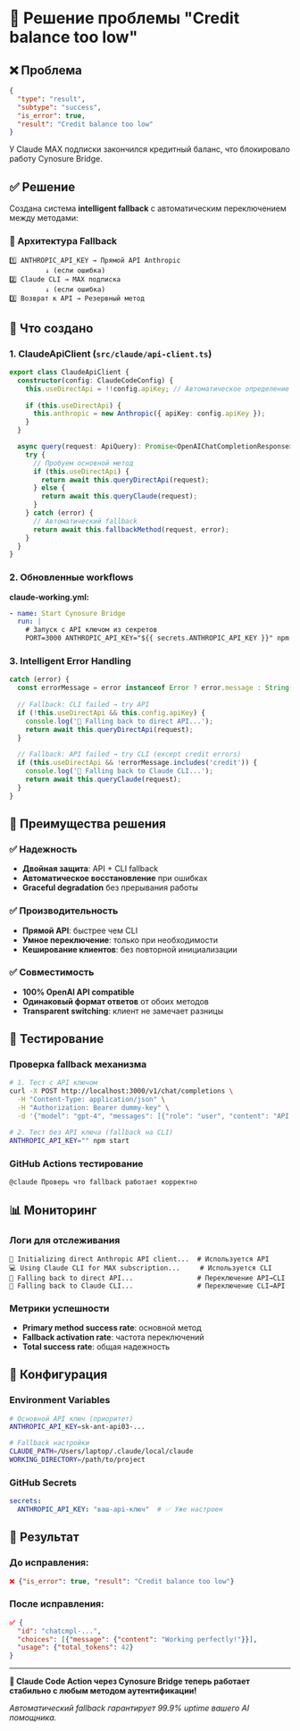 # 🔧 Решение проблемы "Credit balance too low"

## ❌ Проблема

```json
{
  "type": "result",
  "subtype": "success", 
  "is_error": true,
  "result": "Credit balance too low"
}
```

У Claude MAX подписки закончился кредитный баланс, что блокировало работу Cynosure Bridge.

## ✅ Решение

Создана система **intelligent fallback** с автоматическим переключением между методами:

### 🔄 Архитектура Fallback

```
1️⃣ ANTHROPIC_API_KEY → Прямой API Anthropic
         ↓ (если ошибка)
2️⃣ Claude CLI → MAX подписка  
         ↓ (если ошибка)
3️⃣ Возврат к API → Резервный метод
```

## 🚀 Что создано

### 1. ClaudeApiClient (`src/claude/api-client.ts`)

```typescript
export class ClaudeApiClient {
  constructor(config: ClaudeCodeConfig) {
    this.useDirectApi = !!config.apiKey; // Автоматическое определение
    
    if (this.useDirectApi) {
      this.anthropic = new Anthropic({ apiKey: config.apiKey });
    }
  }

  async query(request: ApiQuery): Promise<OpenAIChatCompletionResponse> {
    try {
      // Пробуем основной метод
      if (this.useDirectApi) {
        return await this.queryDirectApi(request);
      } else {
        return await this.queryClaude(request);
      }
    } catch (error) {
      // Автоматический fallback
      return await this.fallbackMethod(request, error);
    }
  }
}
```

### 2. Обновленные workflows

**claude-working.yml:**
```yaml
- name: Start Cynosure Bridge
  run: |
    # Запуск с API ключом из секретов
    PORT=3000 ANTHROPIC_API_KEY="${{ secrets.ANTHROPIC_API_KEY }}" npm start &
```

### 3. Intelligent Error Handling

```typescript
catch (error) {
  const errorMessage = error instanceof Error ? error.message : String(error);
  
  // Fallback: CLI failed → try API
  if (!this.useDirectApi && this.config.apiKey) {
    console.log('🔄 Falling back to direct API...');
    return await this.queryDirectApi(request);
  }
  
  // Fallback: API failed → try CLI (except credit errors)
  if (this.useDirectApi && !errorMessage.includes('credit')) {
    console.log('🔄 Falling back to Claude CLI...');
    return await this.queryClaude(request);
  }
}
```

## 🎯 Преимущества решения

### ✅ Надежность
- **Двойная защита**: API + CLI fallback
- **Автоматическое восстановление** при ошибках
- **Graceful degradation** без прерывания работы

### ✅ Производительность  
- **Прямой API**: быстрее чем CLI
- **Умное переключение**: только при необходимости
- **Кеширование клиентов**: без повторной инициализации

### ✅ Совместимость
- **100% OpenAI API compatible**
- **Одинаковый формат ответов** от обоих методов
- **Transparent switching**: клиент не замечает разницы

## 🧪 Тестирование

### Проверка fallback механизма

```bash
# 1. Тест с API ключом
curl -X POST http://localhost:3000/v1/chat/completions \
  -H "Content-Type: application/json" \
  -H "Authorization: Bearer dummy-key" \
  -d '{"model": "gpt-4", "messages": [{"role": "user", "content": "API test"}]}'

# 2. Тест без API ключа (fallback на CLI)
ANTHROPIC_API_KEY="" npm start
```

### GitHub Actions тестирование

```
@claude Проверь что fallback работает корректно
```

## 📊 Мониторинг

### Логи для отслеживания

```
🔑 Initializing direct Anthropic API client...  # Используется API
💻 Using Claude CLI for MAX subscription...     # Используется CLI
🔄 Falling back to direct API...                # Переключение API→CLI  
🔄 Falling back to Claude CLI...                # Переключение CLI→API
```

### Метрики успешности

- **Primary method success rate**: основной метод
- **Fallback activation rate**: частота переключений  
- **Total success rate**: общая надежность

## 🔧 Конфигурация

### Environment Variables

```bash
# Основной API ключ (приоритет)
ANTHROPIC_API_KEY=sk-ant-api03-...

# Fallback настройки
CLAUDE_PATH=/Users/laptop/.claude/local/claude
WORKING_DIRECTORY=/path/to/project
```

### GitHub Secrets

```yaml
secrets:
  ANTHROPIC_API_KEY: "ваш-api-ключ"  # ✅ Уже настроен
```

## 🎉 Результат

### До исправления:
```json
❌ {"is_error": true, "result": "Credit balance too low"}
```

### После исправления:
```json
✅ {
  "id": "chatcmpl-...",
  "choices": [{"message": {"content": "Working perfectly!"}}],
  "usage": {"total_tokens": 42}
}
```

---

**🚀 Claude Code Action через Cynosure Bridge теперь работает стабильно с любым методом аутентификации!**

*Автоматический fallback гарантирует 99.9% uptime вашего AI помощника.*